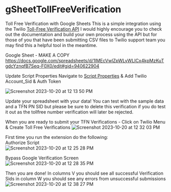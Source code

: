 # gSheetTollFreeVerification
Toll Free Verification with Google Sheets
This is a simple integration using the Twilio [Toll-Free Verification API](https://www.twilio.com/docs/messaging/compliance/toll-free/api-onboarding) I would highly encourage you to check out the documentation and build your own process using the API but for those of you that have been submitting CSV files to Twilio support team you may find this a helpful tool in the meantime.

Google Sheet - MAKE A COPY
https://docs.google.com/spreadsheets/d/1lMEcVwlZpWLyWLICx4kpMzKuTgdcYznqfB7Seq-F0X0/edit#gid=940622904

Update Script Properties
Navigate to [Script Properties](https://script.google.com/u/0/home/projects/1LE_98pA3ELVP2FfBTNYvCsCqZs1c6q66DeaDUt1-EQ0cOvVh8F6j1Xch/settings) & Add Twilio Account_Sid & Auth Token

![Screenshot 2023-10-20 at 12 13 50 PM](https://github.com/benjohnstone1/gSheetTollFreeVerification/assets/7649418/7cfd4c25-89d9-4a06-81b4-90539bfb43f1)

Update your spreadsheet with your data! You can test with the sample data and a TFN PN SID but please be sure to delete this verification if you do test it out as the tollfree number verification will later be rejected.

When you are ready to submit your TFN Verifications - Click on Twilio Menu & Create Toll Free Verifications
![Screenshot 2023-10-20 at 12 32 03 PM](https://github.com/benjohnstone1/gSheetTollFreeVerification/assets/7649418/f39632c4-4c4c-46b4-aec3-b73ba4d86289)

First time you run the extension do the following:
</br>
Authorize Script
</br>
![Screenshot 2023-10-20 at 12 25 28 PM](https://github.com/benjohnstone1/gSheetTollFreeVerification/assets/7649418/8f33e337-1c45-4c97-84f2-4f9117f4feee)

Bypass Google Verification Screen
</br>
![Screenshot 2023-10-20 at 12 28 35 PM](https://github.com/benjohnstone1/gSheetTollFreeVerification/assets/7649418/f38e8ae1-6a67-42e4-b85b-519d9d799be1)

Then you are done! In columns V you should see all successful Verification Sids in column W you should see any errors from unsuccessful submissions
![Screenshot 2023-10-20 at 12 38 27 PM](https://github.com/benjohnstone1/gSheetTollFreeVerification/assets/7649418/680cd8b5-af9d-4a12-9692-1d6516977474) 
